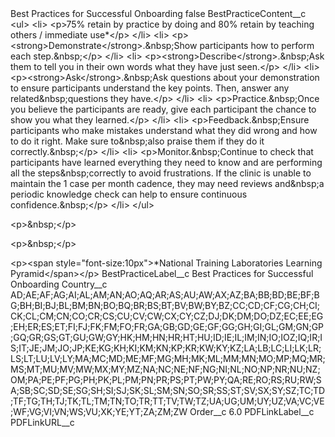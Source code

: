 <?xml version="1.0" encoding="UTF-8"?>
<CustomMetadata xmlns="http://soap.sforce.com/2006/04/metadata" xmlns:xsi="http://www.w3.org/2001/XMLSchema-instance" xmlns:xsd="http://www.w3.org/2001/XMLSchema">
    <label>Best Practices for Successful Onboarding</label>
    <protected>false</protected>
    <values>
        <field>BestPracticeContent__c</field>
        <value xsi:type="xsd:string">&lt;ul&gt;
	&lt;li&gt;
	&lt;p&gt;75% retain by practice by doing and 80% retain by teaching others / immediate use*&lt;/p&gt;
	&lt;/li&gt;
	&lt;li&gt;
	&lt;p&gt;&lt;strong&gt;Demonstrate&lt;/strong&gt;.&amp;nbsp;Show participants how to perform each step.&amp;nbsp;​&lt;/p&gt;
	&lt;/li&gt;
	&lt;li&gt;
	&lt;p&gt;&lt;strong&gt;Describe&lt;/strong&gt;.&amp;nbsp;Ask them to tell you in their own words what they have just seen.​&lt;/p&gt;
	&lt;/li&gt;
	&lt;li&gt;
	&lt;p&gt;&lt;strong&gt;Ask&lt;/strong&gt;.&amp;nbsp;Ask questions about your demonstration to ensure participants understand the key points. Then, answer any related&amp;nbsp;questions they have.​&lt;/p&gt;
	&lt;/li&gt;
	&lt;li&gt;
	&lt;p&gt;Practice.&amp;nbsp;Once you believe the participants are ready, give each participant the chance to show you what they learned.​&lt;/p&gt;
	&lt;/li&gt;
	&lt;li&gt;
	&lt;p&gt;Feedback.&amp;nbsp;Ensure participants who make mistakes understand what they did wrong and how to do it right. Make sure to&amp;nbsp;also praise them if they do it correctly.&amp;nbsp;​&lt;/p&gt;
	&lt;/li&gt;
	&lt;li&gt;
	&lt;p&gt;Monitor.&amp;nbsp;Continue to check that participants have learned everything they need to know and are performing all the steps&amp;nbsp;correctly to avoid frustrations. If the clinic is unable to maintain the 1 case per month cadence, they may need reviews and&amp;nbsp;a periodic knowledge check can help to ensure continuous confidence.&amp;nbsp;​&lt;/p&gt;
	&lt;/li&gt;
&lt;/ul&gt;

&lt;p&gt;&amp;nbsp;&lt;/p&gt;

&lt;p&gt;&amp;nbsp;&lt;/p&gt;

&lt;p&gt;&lt;span style=&quot;font-size:10px&quot;&gt;*National Training Laboratories Learning Pyramid&lt;/span&gt;&lt;/p&gt;</value>
    </values>
    <values>
        <field>BestPracticeLabel__c</field>
        <value xsi:type="xsd:string">Best Practices for Successful Onboarding</value>
    </values>
    <values>
        <field>Country__c</field>
        <value xsi:type="xsd:string">AD;AE;AF;AG;AI;AL;AM;AN;AO;AQ;AR;AS;AU;AW;AX;AZ;BA;BB;BD;BE;BF;BG;BH;BI;BJ;BL;BM;BN;BO;BQ;BR;BS;BT;BV;BW;BY;BZ;CC;CD;CF;CG;CH;CI;CK;CL;CM;CN;CO;CR;CS;CU;CV;CW;CX;CY;CZ;DJ;DK;DM;DO;DZ;EC;EE;EG;EH;ER;ES;ET;FI;FJ;FK;FM;FO;FR;GA;GB;GD;GE;GF;GG;GH;GI;GL;GM;GN;GP;GQ;GR;GS;GT;GU;GW;GY;HK;HM;HN;HR;HT;HU;ID;IE;IL;IM;IN;IO;IOZ;IQ;IR;IS;IT;JE;JM;JO;JP;KE;KG;KH;KI;KM;KN;KP;KR;KW;KY;KZ;LA;LB;LC;LI;LK;LR;LS;LT;LU;LV;LY;MA;MC;MD;ME;MF;MG;MH;MK;ML;MM;MN;MO;MP;MQ;MR;MS;MT;MU;MV;MW;MX;MY;MZ;NA;NC;NE;NF;NG;NI;NL;NO;NP;NR;NU;NZ;OM;PA;PE;PF;PG;PH;PK;PL;PM;PN;PR;PS;PT;PW;PY;QA;RE;RO;RS;RU;RW;SA;SB;SC;SD;SE;SG;SH;SI;SJ;SK;SL;SM;SN;SO;SR;SS;ST;SV;SX;SY;SZ;TC;TD;TF;TG;TH;TJ;TK;TL;TM;TN;TO;TR;TT;TV;TW;TZ;UA;UG;UM;UY;UZ;VA;VC;VE;WF;VG;VI;VN;WS;VU;XK;YE;YT;ZA;ZM;ZW</value>
    </values>
    <values>
        <field>Order__c</field>
        <value xsi:type="xsd:double">6.0</value>
    </values>
    <values>
        <field>PDFLinkLabel__c</field>
        <value xsi:nil="true"/>
    </values>
    <values>
        <field>PDFLinkURL__c</field>
        <value xsi:nil="true"/>
    </values>
</CustomMetadata>
